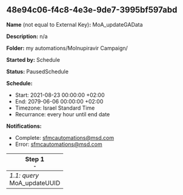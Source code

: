 ## 48e94c06-f4c8-4e3e-9de7-3995bf597abd

**Name** (not equal to External Key)**:** MoA_updateGAData

**Description:** n/a

**Folder:** my automations/Molnupiravir Campaign/

**Started by:** Schedule

**Status:** PausedSchedule

**Schedule:**

* Start: 2021-08-23 00:00:00 +02:00
* End: 2079-06-06 00:00:00 +02:00
* Timezone: Israel Standard Time
* Recurrance: every hour until end date

**Notifications:**

* Complete: sfmcautomations@msd.com
* Error: sfmcautomations@msd.com

| Step 1<br>_<small>-</small>_ |
| --- |
| _1.1: query_<br>MoA_updateUUID |
